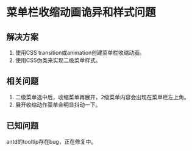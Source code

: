 # 菜单栏收缩动画诡异和样式问题

## 解决方案

1. 使用CSS transition或animation创建菜单栏收缩动画。
2. 使用CSS伪类来实现二级菜单样式。

## 相关问题

1. 二级菜单选中后，收缩菜单再展开，2级菜单内容会出现在菜单栏左上角。
2. 展开收缩动作菜单会明显抖动一下。

## 已知问题

antd的tooltip存在bug，正在修复中。

